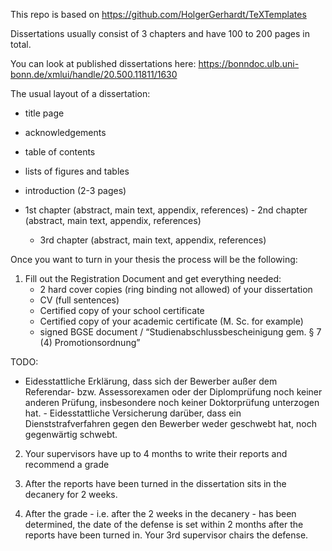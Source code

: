 This repo is based on https://github.com/HolgerGerhardt/TeXTemplates

Dissertations usually consist of 3 chapters and have 100 to 200 pages in total.

You can look at published dissertations here:
https://bonndoc.ulb.uni-bonn.de/xmlui/handle/20.500.11811/1630

The usual layout of a dissertation:

- title page
- acknowledgements
- table of contents
- lists of figures and tables

- introduction (2-3 pages)
- 1st chapter (abstract, main text, appendix, references) -
  2nd chapter (abstract, main text, appendix, references)
  - 3rd chapter (abstract, main
    text, appendix, references)

Once you want to turn in your thesis the process will be the following:

1. Fill out the Registration Document and get everything needed:
   - 2 hard cover copies (ring binding not allowed) of your dissertation
   - CV (full sentences)
   - Certified copy of your school certificate
   - Certified copy of your academic certificate (M. Sc. for example)
   - signed BGSE document / “Studienabschlussbescheinigung gem. § 7 (4)
     Promotionsordnung”

TODO:

- Eidesstattliche Erklärung, dass sich der Bewerber außer dem Referendar- bzw.
  Assessorexamen oder der Diplomprüfung noch keiner anderen Prüfung, insbesondere noch
  keiner Doktorprüfung unterzogen hat. - Eidesstattliche Versicherung darüber, dass ein
  Dienststrafverfahren gegen den Bewerber weder geschwebt hat, noch gegenwärtig schwebt.

2. Your supervisors have up to 4 months to write their reports and recommend a grade

3. After the reports have been turned in the dissertation sits in the decanery for 2
   weeks.

4. After the grade - i.e. after the 2 weeks in the decanery - has been determined, the
   date of the defense is set within 2 months after the reports have been turned in.
   Your 3rd supervisor chairs the defense.
